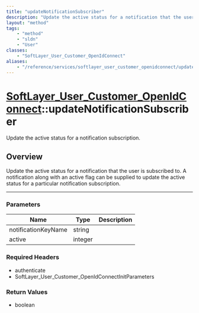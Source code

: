 ```yaml
---
title: "updateNotificationSubscriber"
description: "Update the active status for a notification that the user is subscribed to. A notification along with an active flag can... "
layout: "method"
tags:
    - "method"
    - "sldn"
    - "User"
classes:
    - "SoftLayer_User_Customer_OpenIdConnect"
aliases:
    - "/reference/services/softlayer_user_customer_openidconnect/updateNotificationSubscriber"
---
```

# [SoftLayer_User_Customer_OpenIdConnect](/reference/services/SoftLayer_User_Customer_OpenIdConnect)::updateNotificationSubscriber


Update the active status for a notification subscription.


## Overview 
Update the active status for a notification that the user is subscribed to. A notification along with an active flag can be supplied to update the active status for a particular notification subscription. 

-----

### Parameters 
|Name | Type | Description |
| --- | --- | --- |
|notificationKeyName| string| |
|active| integer| |


### Required Headers
* authenticate
* SoftLayer_User_Customer_OpenIdConnectInitParameters


### Return Values
* boolean




